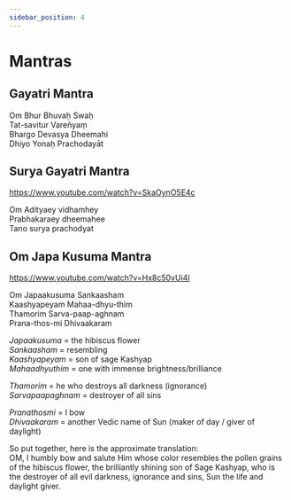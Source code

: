 ```yaml
---
sidebar_position: 4
---
```


# Mantras

## Gayatri Mantra

Om Bhur Bhuvaḥ Swaḥ  
Tat-savitur Vareñyaṃ  
Bhargo Devasya Dheemahi  
Dhiyo Yonaḥ Prachodayāt

## Surya Gayatri Mantra
https://www.youtube.com/watch?v=SkaOynO5E4c

Om Adityaey vidhamhey  
Prabhakaraey dheemahee  
Tano surya prachodyat

## Om Japa Kusuma Mantra
https://www.youtube.com/watch?v=Hx8c50vUi4I

Om Japaakusuma Sankaasham  
Kaashyapeyam Mahaa-dhyu-thim  
Thamorim Sarva-paap-aghnam  
Prana-thos-mi Dhivaakaram  

*Japaakusuma* = the hibiscus flower  
*Sankaasham* = resembling  
*Kaashyapeyam* = son of sage Kashyap  
*Mahaadhyuthim* = one with immense brightness/brilliance


*Thamorim* = he who destroys all darkness (ignorance)  
*Sarvapaapaghnam* = destroyer of all sins

*Pranathosmi* = I bow  
*Dhivaakaram* = another Vedic name of Sun (maker of day / giver of daylight)

So put together, here is the approximate translation:  
OM, I humbly bow and salute Him whose color resembles the pollen grains of the hibiscus flower, the brilliantly shining son of Sage Kashyap, who is the destroyer of all evil darkness, ignorance and sins, Sun the life and daylight giver.